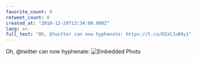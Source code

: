 ```yaml
---
favorite_count: 0
retweet_count: 0
created_at: "2018-12-20T13:34:00.000Z"
lang: en
full_text: "Oh, @twitter can now hyphenate: https://t.co/OZalJxB9y1"
---
```


Oh, @twitter can now hyphenate:
![Embedded Photo](https://twitter-media-coderbyheart.s3.eu-north-1.amazonaws.com/1075746136927977473-Du3RZhqXgAAkk36.jpg)
